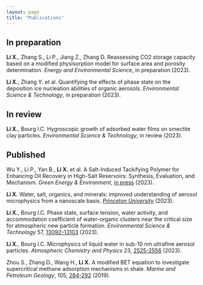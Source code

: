 ```yaml
---
layout: page
title: "Publications"
---
```


## In preparation ##
**Li	X.**, Zhang	S.,	Li	P.,	Jiang	Z.,	Zhang	D.	Reassessing	CO2 storage	capacity	based	on	a	modified physisorption model	for	surface	area	and	porosity determination. *Energy and Environmental Science*,	in	preparation	(2023).

**Li X.**, Zhang Y. et al. Quantifying the effects of phase state on the deposition ice nucleation abilities of organic aerosols. *Environmental Science & Technology*, in preparation (2023).

## In review ##
**Li X.**, Bourg I.C. Hygroscopic growth of adsorbed water films on smectite clay particles. *Environmental Science & Technology*, in review (2023).

## Published ##
Wu Y., Li P., Yan B., **Li X.** et al. A Salt-Induced Tackifying Polymer for Enhancing Oil Recovery in High-Salt Reservoirs: Synthesis, Evaluation, and Mechanism. *Green Energy & Environment*, [in press](https://doi.org/10.1016/j.gee.2023.10.006) (2023).

**Li X.** Water, salt, organics, and minerals: improved understanding of aerosol microphysics from a nanoscale basis. [*Princeton University*](https://www.proquest.com/docview/2871492689?pq-origsite=gscholar&fromopenview=true) (2023).

**Li X.**, Bourg I.C. Phase state, surface tension, water activity, and accommodation coefficient of water-organic clusters near the critical size for atmospheric new particle formation. *Environmental Science & Technology* 57, [13092–13103](https://doi.org/10.1021/acs.est.2c09627) (2023).

**Li X.**, Bourg I.C. Microphysics of liquid water in sub-10 nm ultrafine aerosol particles. *Atmospheric Chemistry and Physics* 23, [2525-2556](https://doi.org/10.5194/acp-23-2525-2023) (2023).

Zhou S., Zhang D., Wang H., **Li X.** A modified BET equation to investigate supercritical methane adsorption mechanisms in shale. *Marine and Petroleum Geology*, 105, [284-292](https://doi.org/10.1016/j.marpetgeo.2019.04.036) (2019).




